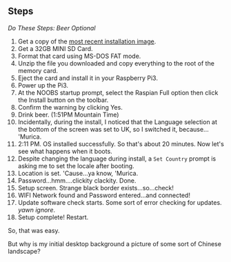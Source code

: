 ## Steps

*Do These Steps: Beer Optional*

1. Get a copy of the [most recent installation image](https://www.raspberrypi.org/downloads/noobs/).
2. Get a 32GB MINI SD Card.
3. Format that card using MS-DOS FAT mode.
4. Unzip the file you downloaded and copy everything to the root of the memory card.
5. Eject the card and install it in your Raspberry Pi3.
6. Power up the Pi3.
7. At the NOOBS startup prompt, select the Raspian Full option then click the Install button on the toolbar.
8. Confirm the warning by clicking Yes.
9. Drink beer.  (1:51PM Mountain Time)
10. Incidentally, during the install, I noticed that the Language selection at the bottom of the screen was set to UK, so I switched it, because... 'Murica.
11. 2:11 PM.  OS installed successfully.  So that's about 20 minutes.  Now let's see what happens when it boots.
12. Despite changing the language during install, a `Set Country` prompt is asking me to set the locale after booting.
13. Location is set.  'Cause...ya know, 'Murica.
14. Password...hmm....clickity clackity.  Done.
15. Setup screen.  Strange black border exists...so...check!
16. WIFI Network found and Password entered...and connected!
17. Update software check starts.  Some sort of error checking for updates.  *yawn*  *ignore*.
18. Setup complete!  Restart.

So, that was easy.

But why is my initial desktop background a picture of some sort of Chinese landscape?